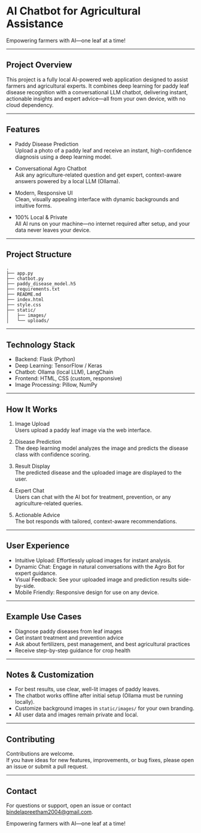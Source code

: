 # AI Chatbot for Agricultural Assistance

Empowering farmers with AI—one leaf at a time!

---

## Project Overview

This project is a fully local AI-powered web application designed to assist farmers and agricultural experts. It combines deep learning for paddy leaf disease recognition with a conversational LLM chatbot, delivering instant, actionable insights and expert advice—all from your own device, with no cloud dependency.

---

## Features

- Paddy Disease Prediction  
  Upload a photo of a paddy leaf and receive an instant, high-confidence diagnosis using a deep learning model.

- Conversational Agro Chatbot  
  Ask any agriculture-related question and get expert, context-aware answers powered by a local LLM (Ollama).

- Modern, Responsive UI  
  Clean, visually appealing interface with dynamic backgrounds and intuitive forms.

- 100% Local & Private  
  All AI runs on your machine—no internet required after setup, and your data never leaves your device.

---

## Project Structure

```
.
├── app.py
├── chatbot.py
├── paddy_disease_model.h5
├── requirements.txt
├── README.md
├── index.html
├── style.css
├── static/
│   ├── images/
│   └── uploads/
```

---

## Technology Stack

- Backend: Flask (Python)
- Deep Learning: TensorFlow / Keras
- Chatbot: Ollama (local LLM), LangChain
- Frontend: HTML, CSS (custom, responsive)
- Image Processing: Pillow, NumPy

---

## How It Works

1. Image Upload  
   Users upload a paddy leaf image via the web interface.

2. Disease Prediction  
   The deep learning model analyzes the image and predicts the disease class with confidence scoring.

3. Result Display  
   The predicted disease and the uploaded image are displayed to the user.

4. Expert Chat  
   Users can chat with the AI bot for treatment, prevention, or any agriculture-related queries.

5. Actionable Advice  
   The bot responds with tailored, context-aware recommendations.

---

## User Experience

- Intuitive Upload: Effortlessly upload images for instant analysis.
- Dynamic Chat: Engage in natural conversations with the Agro Bot for expert guidance.
- Visual Feedback: See your uploaded image and prediction results side-by-side.
- Mobile Friendly: Responsive design for use on any device.

---

## Example Use Cases

- Diagnose paddy diseases from leaf images
- Get instant treatment and prevention advice
- Ask about fertilizers, pest management, and best agricultural practices
- Receive step-by-step guidance for crop health

---

## Notes & Customization

- For best results, use clear, well-lit images of paddy leaves.
- The chatbot works offline after initial setup (Ollama must be running locally).
- Customize background images in `static/images/` for your own branding.
- All user data and images remain private and local.

---

## Contributing

Contributions are welcome.  
If you have ideas for new features, improvements, or bug fixes, please open an issue or submit a pull request.

---

## Contact

For questions or support, open an issue or contact bindelapreetham2004@gmail.com.

Empowering farmers with AI—one leaf at a time!
